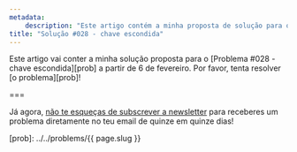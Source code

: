 ```yaml
---
metadata:
    description: "Este artigo contém a minha proposta de solução para o problema #028 deste blogue."
title: "Solução #028 - chave escondida"
---
```


Este artigo vai conter a minha solução proposta para o [Problema #028 - chave escondida][prob] a partir de 6 de fevereiro. Por favor, tenta resolver [o problema][prob]!
<!--Este artigo contém a minha solução proposta para o [Problema #028 - chave escondida][prob]. Por favor não leias esta solução se ainda não tentaste resolver [o problema][prob] a sério.-->

===

<!--### Solução



Se tens alguma questão sobre a minha solução, se encontraste algum erro (woops!) ou se gostavas de partilhar a *tua* solução, deixa um comentário em baixo.
Caso contrário podes só deixar um “upvote”!-->

Já agora, [não te esqueças de subscrever a newsletter][subscribe] para receberes
um problema diretamente no teu email de quinze em quinze dias!

[subscribe]: https://mathspp.com/subscribe
[prob]: ../../problems/{{ page.slug }}
